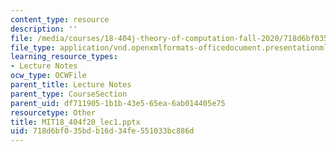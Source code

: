 ```yaml
---
content_type: resource
description: ''
file: /media/courses/18-404j-theory-of-computation-fall-2020/718d6bf035bdb16d34fe551033bc886d_MIT18_404f20_lec1.pptx
file_type: application/vnd.openxmlformats-officedocument.presentationml.presentation
learning_resource_types:
- Lecture Notes
ocw_type: OCWFile
parent_title: Lecture Notes
parent_type: CourseSection
parent_uid: df711905-1b1b-43e5-65ea-6ab014405e75
resourcetype: Other
title: MIT18_404f20_lec1.pptx
uid: 718d6bf0-35bd-b16d-34fe-551033bc886d
---
```


